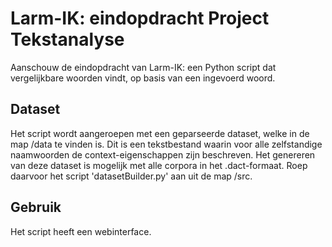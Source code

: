 # Larm-IK: eindopdracht Project Tekstanalyse
Aanschouw de eindopdracht van Larm-IK: een Python script dat vergelijkbare woorden vindt, op basis van een ingevoerd woord.

## Dataset
Het script wordt aangeroepen met een geparseerde dataset, welke in de map /data te vinden is. Dit is een tekstbestand waarin voor alle zelfstandige naamwoorden de context-eigenschappen zijn beschreven.
Het genereren van deze dataset is mogelijk met alle corpora in het .dact-formaat. Roep daarvoor het script 'datasetBuilder.py' aan uit de map /src.

## Gebruik
Het script heeft een webinterface.
